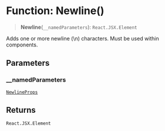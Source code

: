 # Function: Newline()

> **Newline**(`__namedParameters`): `React.JSX.Element`

Adds one or more newline (\n) characters. Must be used within <Text> components.

## Parameters

### \_\_namedParameters

[`NewlineProps`](../type-aliases/NewlineProps.md)

## Returns

`React.JSX.Element`
